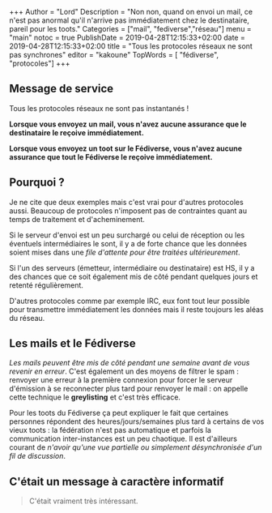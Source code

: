 +++
Author = "Lord"
Description = "Non non, quand on envoi un mail, ce n'est pas anormal qu'il n'arrive pas immédiatement chez le destinataire, pareil pour les toots."
Categories = ["mail", "fediverse","réseau"]
menu = "main"
notoc = true
PublishDate = 2019-04-28T12:15:33+02:00
date = 2019-04-28T12:15:33+02:00
title = "Tous les protocoles réseaux ne sont pas synchrones"
editor = "kakoune"
TopWords = [  "fédiverse", "protocoles"]
+++

## Message de service
Tous les protocoles réseaux ne sont pas instantanés !

**Lorsque vous envoyez un mail, vous n'avez aucune assurance que le destinataire le reçoive immédiatement.**

**Lorsque vous envoyez un toot sur le Fédiverse, vous n'avez aucune assurance que tout le Fédiverse le reçoive immédiatement.**

## Pourquoi ?
Je ne cite que deux exemples mais c'est vrai pour d'autres protocoles aussi.
Beaucoup de protocoles n'imposent pas de contraintes quant au temps de traitement et d'acheminement.

Si le serveur d'envoi est un peu surchargé ou celui de réception ou les éventuels intermédiaires le sont, il y a de forte chance que les données soient mises dans une *file d'attente pour être traitées ultérieurement*.

Si l'un des serveurs (émetteur, intermédiaire ou destinataire) est HS, il y a des chances que ce soit également mis de côté pendant quelques jours et retenté régulièrement.

D'autres protocoles comme par exemple IRC, eux font tout leur possible pour transmettre immédiatement les données mais il reste toujours les aléas du réseau.

## Les mails et le Fédiverse
*Les mails peuvent être mis de côté pendant une semaine avant de vous revenir en erreur*.
C'est également un des moyens de filtrer le spam : renvoyer une erreur à la première connexion pour forcer le serveur d'émission à se reconnecter plus tard pour renvoyer le mail : on appelle cette technique le **greylisting** et c'est très efficace.

Pour les toots du Fédiverse ça peut expliquer le fait que certaines personnes répondent des heures/jours/semaines plus tard à certains de vos vieux toots : la fédération n'est pas automatique et parfois la communication inter-instances est un peu chaotique.
Il est d'ailleurs courant de *n'avoir qu'une vue partielle ou simplement désynchronisée d'un fil de discussion*.

## C'était un message à caractère informatif

> C'était vraiment très intéressant.
